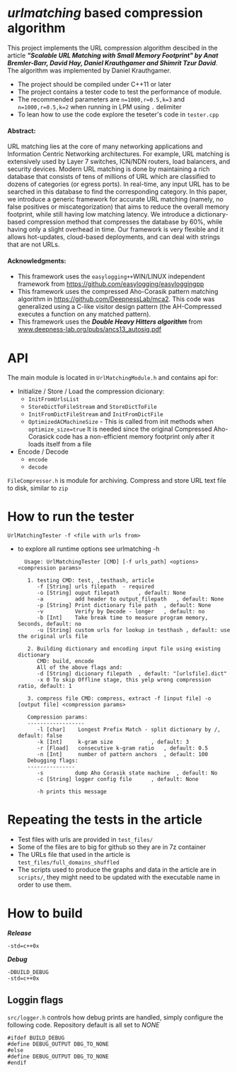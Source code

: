 # ***urlmatching*** based compression algorithm
This project implements the URL compression algorithm descibed in the article ***"Scalable URL Matching with Small Memory Footprint" by Anat Bremler-Barr, David Hay, Daniel Krauthgamer and Shimrit Tzur David***. The algorithm was implemented by Daniel Krauthgamer.
* The project should be compiled under C++11 or later
* The project contains a tester code to test the performance of module.
* The recommended parameters are ```n=1000,r=0.5,k=3``` and ```n=1000,r=0.5,k=2``` when running in LPM using ```.``` delimiter
* To lean how to use the code explore the teseter's code in  ```tester.cpp```

#### Abstract:
URL matching lies at the core of many networking applications and Information Centric Networking architectures. For example, URL matching is extensively used by Layer 7 switches, ICN/NDN routers, load balancers, and security devices. Modern URL matching is done by maintaining a rich database that consists of tens of millions of URL which are classified to dozens of categories (or egress ports). In real-time, any input URL has to be searched in this database to find the corresponding category. In this paper, we introduce a generic framework for accurate URL matching (namely, no false positives or miscategorization) that aims to reduce the overall memory footprint, while still having low matching latency. We introduce a dictionary-based compression method that compresses the database by 60%, while having only a slight overhead in time. Our framework is very flexible and it allows hot-updates, cloud-based deployments, and can deal with strings that are not URLs. 

#### Acknowledgments:
* This framework uses the ```easylogging++```WIN/LINUX independent framework from https://github.com/easylogging/easyloggingpp
* This framework uses the compressed Aho-Corasik pattern matching algorithm in https://github.com/DeepnessLab/mca2. This code was generalized using a C-like visitor design pattern (the AH-Compressed executes a function on any matched pattern).
* This framework uses the ***Double Heavy Hitters algorithm*** from www.deepness-lab.org/pubs/ancs13_autosig.pdf

# API
The main module is located in `UrlMatchingModule.h` and contains api for:
* Initialize / Store / Load the compression dicionary:
  * `InitFromUrlsList` 
  * `StoreDictToFileStream` and `StoreDictToFile`
  * `InitFromDictFileStream` and `InitFromDictFile`
  * `OptimizedACMachineSize` - This is called from init methods when `optimize_size=true` It is needed since the original
Compressed Aho-Corasick code has a non-efficient memory footprint only after it loads itself from a file
* Encode / Decode
  * `encode`
  * `decode`
 
`FileCompressor.h` is module for archiving. Compress and store URL text file to disk, similar to ```zip```

# How to run the tester
```UrlMatchingTester -f <file with urls from>```
- to explore all runtime options see urlmatching -h

        Usage: UrlMatchingTester [CMD] [-f urls_path] <options> <compression params>
        
         1. testing CMD: test, ,testhash, article
            -f [String] urls filepath  - required
            -o [String] ouput filepath		, default: None 
            -a          add header to output_filepath	, default: None 
            -p [String] Print dictionary file path	, default: None
            -v          Verify by Decode - longer	, default: no
            -b [Int]    Take break time to measure program memory, Seconds, default: no
            -u [String] custom urls for lookup in testhash , default: use the original urls file
        
         2. Building dictionary and encoding input file using existing dictionary 
            CMD: build, encode
            All of the above flags and:
            -d [String] dicionary filepath	, default: "[urlsfile].dict" 
            -x 0 To skip Offline stage, this yelp wrong compression ratio, default: 1 
        
         3. compress file CMD: compress, extract -f [input file] -o [output file] <compression params> 
        
         Compression params: 
         ------------------ 
            -l [char]    Longest Prefix Match - split dictionary by /, default: false
            -k [Int]     k-gram size			, default: 3
            -r [Fload]   consecutive k-gram ratio	, default: 0.5
            -n [Int]     number of pattern anchors	, default: 100
         Debugging flags:
         ---------------  
            -s          dump Aho Corasik state machine	, default: No
            -c [String] logger config file		, default: None 
        
            -h prints this message


# Repeating the tests in the article
* Test files with urls are provided in ```test_files/```
* Some of the files are to big for github so they are in 7z container
* The URLs file that used in the article is ```test_files/full_domains_shuffled ```
* The scripts used to produce the graphs and data in the article are in ```scripts/```, they might need to be updated with the executable name in order to use them.

# How to build

***Release***

    -std=c++0x
    
***Debug***

    -DBUILD_DEBUG
    -std=c++0x
    
  
## Loggin flags
```src/logger.h``` controls how debug prints are handled, simply configure the following code. Repository default is all set to *NONE*
```
#ifdef BUILD_DEBUG
#define DEBUG_OUTPUT DBG_TO_NONE
#else
#define DEBUG_OUTPUT DBG_TO_NONE
#endif
```
